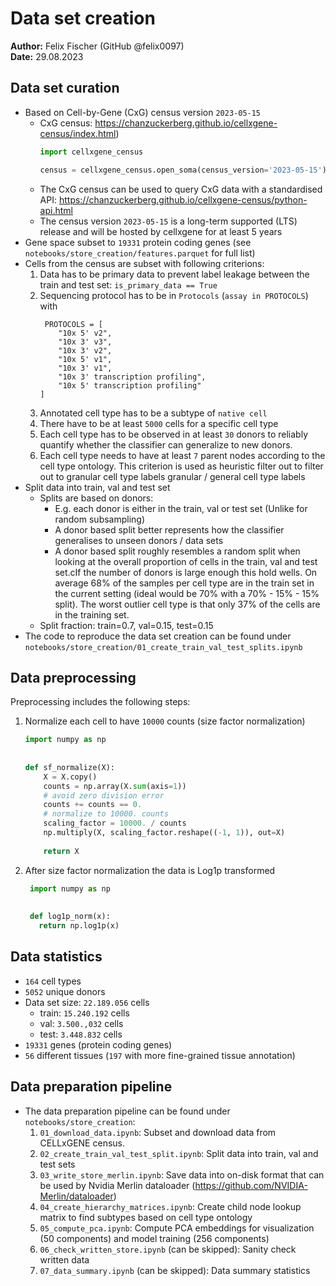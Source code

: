 # Data set creation
**Author:** Felix Fischer (GitHub @felix0097) \
**Date:** 29.08.2023

## Data set curation
* Based on Cell-by-Gene (CxG) census version `2023-05-15` 
  * CxG census: https://chanzuckerberg.github.io/cellxgene-census/index.html)
    ```python
    import cellxgene_census

    census = cellxgene_census.open_soma(census_version='2023-05-15')
    ```
  * The CxG census can be used to query CxG data with a standardised API: 
    https://chanzuckerberg.github.io/cellxgene-census/python-api.html
  * The census version `2023-05-15` is a long-term supported (LTS) release and will be hosted by cellxgene for at least 
    5 years
* Gene space subset to `19331` protein coding genes (see `notebooks/store_creation/features.parquet` for full list)
* Cells from the census are subset with following criterions:
  1. Data has to be primary data to prevent label leakage between the train and test set: `is_primary_data == True`
  2. Sequencing protocol has to be in `Protocols` (`assay in PROTOCOLS`) with
       ```pytyhon
        PROTOCOLS = [
           "10x 5' v2", 
           "10x 3' v3", 
           "10x 3' v2", 
           "10x 5' v1", 
           "10x 3' v1", 
           "10x 3' transcription profiling", 
           "10x 5' transcription profiling"
       ] 
       ```
  3. Annotated cell type has to be a subtype of `native cell`
  4. There have to be at least `5000` cells for a specific cell type
  5. Each cell type has to be observed in at least `30` donors to reliably quantify whether the classifier can 
  generalize to new donors.
  6. Each cell type needs to have at least `7` parent nodes according to the cell type ontology. This criterion is used 
     as heuristic filter out to filter out to granular cell type labels
  granular / general cell type labels
* Split data into train, val and test set
  * Splits are based on donors:  
    * E.g. each donor is either in the train, val or test set (Unlike for random subsampling)
    * A donor based split better represents how the classifier generalises to unseen donors / data sets
    * A donor based split roughly resembles a random split when looking at the overall proportion of cells in the 
    train, val and test set.cIf the number of donors is large enough this hold wells. On average 68% of the samples per 
    cell type are in the train set in the current setting (ideal would be 70% with a 70% - 15% - 15% split). The worst 
    outlier cell type is that only 37% of the cells are in the training set. 
  * Split fraction: train=0.7, val=0.15, test=0.15
* The code to reproduce the data set creation can be found under 
  `notebooks/store_creation/01_create_train_val_test_splits.ipynb`


## Data preprocessing
Preprocessing includes the following steps:
1. Normalize each cell to have `10000` counts (size factor normalization)
   ```python
   import numpy as np
      
      
   def sf_normalize(X):
       X = X.copy()
       counts = np.array(X.sum(axis=1))
       # avoid zero division error
       counts += counts == 0.
       # normalize to 10000. counts
       scaling_factor = 10000. / counts
       np.multiply(X, scaling_factor.reshape((-1, 1)), out=X)
        
       return X
   ```
2. After size factor normalization the data is Log1p transformed
   ```python
    import numpy as np
        
        
    def log1p_norm(x):
      return np.log1p(x)
   ```


## Data statistics

* `164` cell types
* `5052` unique donors
* Data set size: `22.189.056` cells
  * train: `15.240.192` cells
  * val: `3.500.,032` cells
  * test: `3.448.832` cells
* `19331` genes (protein coding genes)
* `56` different tissues (`197` with more fine-grained tissue annotation)


## Data preparation pipeline

* The data preparation pipeline can be found under `notebooks/store_creation`:
  1. `01_download_data.ipynb`: Subset and download data from CELLxGENE census.
  2. `02_create_train_val_test_split.ipynb`: Split data into train, val and test sets
  3. `03_write_store_merlin.ipynb`: Save data into on-disk format that can be used by Nvidia Merlin dataloader 
  (https://github.com/NVIDIA-Merlin/dataloader)
  4. `04_create_hierarchy_matrices.ipynb`: Create child node lookup matrix to find subtypes based on cell type 
  ontology
  5. `05_compute_pca.ipynb`: Compute PCA embeddings for visualization (50 components) and model training 
  (256 components)
  6. `06_check_written_store.ipynb` (can be skipped): Sanity check written data
  7. `07_data_summary.ipynb` (can be skipped): Data summary statistics
